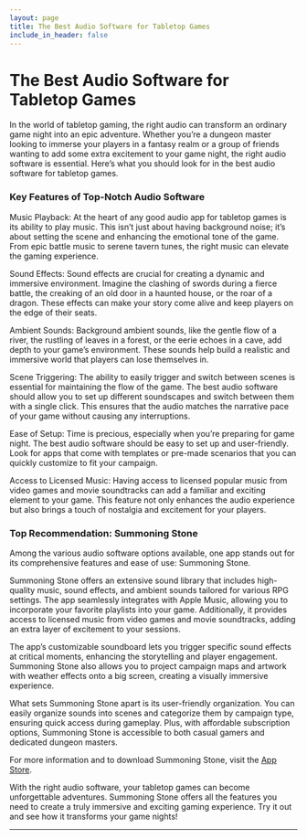 ```yaml
---
layout: page
title: The Best Audio Software for Tabletop Games
include_in_header: false
---
```


# The Best Audio Software for Tabletop Games

In the world of tabletop gaming, the right audio can transform an ordinary game night into an epic adventure. Whether you’re a dungeon master looking to immerse your players in a fantasy realm or a group of friends wanting to add some extra excitement to your game night, the right audio software is essential. Here’s what you should look for in the best audio software for tabletop games.

### Key Features of Top-Notch Audio Software

Music Playback: At the heart of any good audio app for tabletop games is its ability to play music. This isn’t just about having background noise; it’s about setting the scene and enhancing the emotional tone of the game. From epic battle music to serene tavern tunes, the right music can elevate the gaming experience.

Sound Effects: Sound effects are crucial for creating a dynamic and immersive environment. Imagine the clashing of swords during a fierce battle, the creaking of an old door in a haunted house, or the roar of a dragon. These effects can make your story come alive and keep players on the edge of their seats.

Ambient Sounds: Background ambient sounds, like the gentle flow of a river, the rustling of leaves in a forest, or the eerie echoes in a cave, add depth to your game’s environment. These sounds help build a realistic and immersive world that players can lose themselves in.

Scene Triggering: The ability to easily trigger and switch between scenes is essential for maintaining the flow of the game. The best audio software should allow you to set up different soundscapes and switch between them with a single click. This ensures that the audio matches the narrative pace of your game without causing any interruptions.

Ease of Setup: Time is precious, especially when you’re preparing for game night. The best audio software should be easy to set up and user-friendly. Look for apps that come with templates or pre-made scenarios that you can quickly customize to fit your campaign.

Access to Licensed Music: Having access to licensed popular music from video games and movie soundtracks can add a familiar and exciting element to your game. This feature not only enhances the audio experience but also brings a touch of nostalgia and excitement for your players.

### Top Recommendation: Summoning Stone

Among the various audio software options available, one app stands out for its comprehensive features and ease of use: Summoning Stone.

Summoning Stone offers an extensive sound library that includes high-quality music, sound effects, and ambient sounds tailored for various RPG settings. The app seamlessly integrates with Apple Music, allowing you to incorporate your favorite playlists into your game. Additionally, it provides access to licensed music from video games and movie soundtracks, adding an extra layer of excitement to your sessions.

The app’s customizable soundboard lets you trigger specific sound effects at critical moments, enhancing the storytelling and player engagement. Summoning Stone also allows you to project campaign maps and artwork with weather effects onto a big screen, creating a visually immersive experience.

What sets Summoning Stone apart is its user-friendly organization. You can easily organize sounds into scenes and categorize them by campaign type, ensuring quick access during gameplay. Plus, with affordable subscription options, Summoning Stone is accessible to both casual gamers and dedicated dungeon masters.

For more information and to download Summoning Stone, visit the [App Store](https://apps.apple.com/app/apple-store/id6443965587?pt=123648022&ct=website&mt=8).

With the right audio software, your tabletop games can become unforgettable adventures. Summoning Stone offers all the features you need to create a truly immersive and exciting gaming experience. Try it out and see how it transforms your game nights!

------

